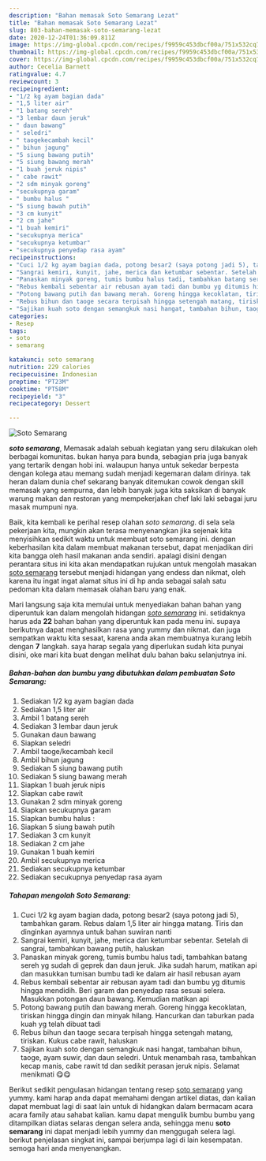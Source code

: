 ```yaml
---
description: "Bahan memasak Soto Semarang Lezat"
title: "Bahan memasak Soto Semarang Lezat"
slug: 803-bahan-memasak-soto-semarang-lezat
date: 2020-12-24T01:36:09.811Z
image: https://img-global.cpcdn.com/recipes/f9959c453dbcf00a/751x532cq70/soto-semarang-foto-resep-utama.jpg
thumbnail: https://img-global.cpcdn.com/recipes/f9959c453dbcf00a/751x532cq70/soto-semarang-foto-resep-utama.jpg
cover: https://img-global.cpcdn.com/recipes/f9959c453dbcf00a/751x532cq70/soto-semarang-foto-resep-utama.jpg
author: Cecelia Barnett
ratingvalue: 4.7
reviewcount: 3
recipeingredient:
- "1/2 kg ayam bagian dada"
- "1,5 liter air"
- "1 batang sereh"
- "3 lembar daun jeruk"
- " daun bawang"
- " seledri"
- " taogekecambah kecil"
- " bihun jagung"
- "5 siung bawang putih"
- "5 siung bawang merah"
- "1 buah jeruk nipis"
- " cabe rawit"
- "2 sdm minyak goreng"
- "secukupnya garam"
- " bumbu halus "
- "5 siung bawah putih"
- "3 cm kunyit"
- "2 cm jahe"
- "1 buah kemiri"
- "secukupnya merica"
- "secukupnya ketumbar"
- "secukupnya penyedap rasa ayam"
recipeinstructions:
- "Cuci 1/2 kg ayam bagian dada, potong besar2 (saya potong jadi 5), tambahkan garam. Rebus dalam 1,5 liter air hingga matang. Tiris dan dinginkan ayamnya untuk bahan suwiran nanti"
- "Sangrai kemiri, kunyit, jahe, merica dan ketumbar sebentar. Setelah di sangrai, tambahkan bawang putih, haluskan"
- "Panaskan minyak goreng, tumis bumbu halus tadi, tambahkan batang sereh yg sudah di geprek dan daun jeruk. Jika sudah harum, matikan api dan masukkan tumisan bumbu tadi ke dalam air hasil rebusan ayam"
- "Rebus kembali sebentar air rebusan ayam tadi dan bumbu yg ditumis hingga mendidih. Beri garam dan penyedap rasa sesuai selera. Masukkan potongan daun bawang. Kemudian matikan api"
- "Potong bawang putih dan bawang merah. Goreng hingga kecoklatan, tiriskan hingga dingin dan minyak hilang. Hancurkan dan taburkan pada kuah yg telah dibuat tadi"
- "Rebus bihun dan taoge secara terpisah hingga setengah matang, tiriskan. Kukus cabe rawit, haluskan"
- "Sajikan kuah soto dengan semangkuk nasi hangat, tambahan bihun, taoge, ayam suwir, dan daun seledri. Untuk menambah rasa, tambahkan kecap manis, cabe rawit td dan sedikit perasan jeruk nipis. Selamat menikmati 😋😋"
categories:
- Resep
tags:
- soto
- semarang

katakunci: soto semarang 
nutrition: 229 calories
recipecuisine: Indonesian
preptime: "PT23M"
cooktime: "PT58M"
recipeyield: "3"
recipecategory: Dessert

---
```



![Soto Semarang](https://img-global.cpcdn.com/recipes/f9959c453dbcf00a/751x532cq70/soto-semarang-foto-resep-utama.jpg)

<b><i>soto semarang</i></b>, Memasak adalah sebuah kegiatan yang seru dilakukan oleh berbagai komunitas. bukan hanya para bunda, sebagian pria juga banyak yang tertarik dengan hobi ini. walaupun hanya untuk sekedar berpesta dengan kolega atau memang sudah menjadi kegemaran dalam dirinya. tak heran dalam dunia chef sekarang banyak ditemukan cowok dengan skill memasak yang sempurna, dan lebih banyak juga kita saksikan di banyak warung makan dan restoran yang mempekerjakan chef laki laki sebagai juru masak mumpuni nya.

Baik, kita kembali ke perihal resep olahan <i>soto semarang</i>. di sela sela pekerjaan kita, mungkin akan terasa menyenangkan jika sejenak kita menyisihkan sedikit waktu untuk membuat soto semarang ini. dengan keberhasilan kita dalam membuat makanan tersebut, dapat menjadikan diri kita bangga oleh hasil makanan anda sendiri. apalagi disini dengan perantara situs ini kita akan mendapatkan rujukan untuk mengolah masakan <u>soto semarang</u> tersebut menjadi hidangan yang endess dan nikmat, oleh karena itu ingat ingat alamat situs ini di hp anda sebagai salah satu pedoman kita dalam memasak olahan baru yang enak.




Mari langsung saja kita memulai untuk menyediakan bahan bahan yang diperuntuk kan dalam mengolah hidangan <u><i>soto semarang</i></u> ini. setidaknya harus ada <b>22</b> bahan bahan yang diperuntuk kan pada menu ini. supaya berikutnya dapat menghasilkan rasa yang yummy dan nikmat. dan juga sempatkan waktu kita sesaat, karena anda akan membuatnya kurang lebih dengan <b>7</b> langkah. saya harap segala yang diperlukan sudah kita punyai disini, oke mari kita buat dengan melihat dulu bahan baku selanjutnya ini.

<!--inarticleads1-->

##### Bahan-bahan dan bumbu yang dibutuhkan dalam pembuatan Soto Semarang:

1. Sediakan 1/2 kg ayam bagian dada
1. Sediakan 1,5 liter air
1. Ambil 1 batang sereh
1. Sediakan 3 lembar daun jeruk
1. Gunakan  daun bawang
1. Siapkan  seledri
1. Ambil  taoge/kecambah kecil
1. Ambil  bihun jagung
1. Sediakan 5 siung bawang putih
1. Sediakan 5 siung bawang merah
1. Siapkan 1 buah jeruk nipis
1. Siapkan  cabe rawit
1. Gunakan 2 sdm minyak goreng
1. Siapkan secukupnya garam
1. Siapkan  bumbu halus :
1. Siapkan 5 siung bawah putih
1. Sediakan 3 cm kunyit
1. Sediakan 2 cm jahe
1. Gunakan 1 buah kemiri
1. Ambil secukupnya merica
1. Sediakan secukupnya ketumbar
1. Sediakan secukupnya penyedap rasa ayam




<!--inarticleads2-->

##### Tahapan mengolah Soto Semarang:

1. Cuci 1/2 kg ayam bagian dada, potong besar2 (saya potong jadi 5), tambahkan garam. Rebus dalam 1,5 liter air hingga matang. Tiris dan dinginkan ayamnya untuk bahan suwiran nanti
1. Sangrai kemiri, kunyit, jahe, merica dan ketumbar sebentar. Setelah di sangrai, tambahkan bawang putih, haluskan
1. Panaskan minyak goreng, tumis bumbu halus tadi, tambahkan batang sereh yg sudah di geprek dan daun jeruk. Jika sudah harum, matikan api dan masukkan tumisan bumbu tadi ke dalam air hasil rebusan ayam
1. Rebus kembali sebentar air rebusan ayam tadi dan bumbu yg ditumis hingga mendidih. Beri garam dan penyedap rasa sesuai selera. Masukkan potongan daun bawang. Kemudian matikan api
1. Potong bawang putih dan bawang merah. Goreng hingga kecoklatan, tiriskan hingga dingin dan minyak hilang. Hancurkan dan taburkan pada kuah yg telah dibuat tadi
1. Rebus bihun dan taoge secara terpisah hingga setengah matang, tiriskan. Kukus cabe rawit, haluskan
1. Sajikan kuah soto dengan semangkuk nasi hangat, tambahan bihun, taoge, ayam suwir, dan daun seledri. Untuk menambah rasa, tambahkan kecap manis, cabe rawit td dan sedikit perasan jeruk nipis. Selamat menikmati 😋😋




Berikut sedikit pengulasan hidangan tentang resep <u>soto semarang</u> yang yummy. kami harap anda dapat memahami dengan artikel diatas, dan kalian dapat membuat lagi di saat lain untuk di hidangkan dalam bermacam acara acara family atau sahabat kalian. kamu dapat mengulik bumbu bumbu yang ditampilkan diatas selaras dengan selera anda, sehingga menu <b>soto semarang</b> ini dapat menjadi lebih yummy dan menggugah selera lagi. berikut penjelasan singkat ini, sampai berjumpa lagi di lain kesempatan. semoga hari anda menyenangkan.
